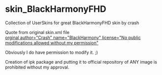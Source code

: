 # skin_BlackHarmonyFHD

Collection of UserSkins for great BlackHarmonyFHD skin by crash

Quote from original skin.xml file <br>
[orginal author="Crash" name="BlackHarmony" license="No public modifications allowed without my permission"](http://blackharmony.pl/wordpress/)

Obviously I do have permission to modify it. ;)

Creation of ipk package and putting it to official repository of ANY image is prohibited without my approval.